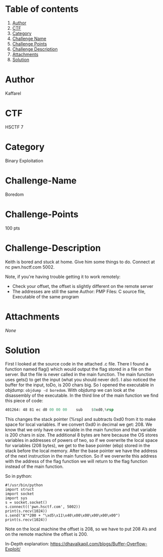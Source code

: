 # Table of contents
1. [Author](#Author)
2. [CTF](#CTF)
3. [Category](#Category)
4. [Challenge Name](#Challenge-Name)
5. [Challenge Points](#Challenge-Points)
6. [Challenge Description](#Challenge-Description)
7. [Attachments](#Attachments)
8. [Solution](#Solution)

# Author
Kaffarel

# CTF
HSCTF 7

# Category
Binary Exploitation

# Challenge-Name
Boredom

# Challenge-Points
100 pts

# Challenge-Description
Keith is bored and stuck at home. Give him some things to do.
Connect at nc pwn.hsctf.com 5002.

Note, if you're having trouble getting it to work remotely:
* Check your offset, the offset is slightly different on the remote server
* The addresses are still the same
Author: PMP
Files: C source file, Executable of the same program

# Attachments
_None_

# Solution
First I looked at the source code in the attached .c file.
There I found a function named flag() which would output the flag stored in a file on the server. But the file is never called in the main function.
The main function uses gets() to get the input (what you should never do!).
I also noticed the buffer for the input, toDo, is 200 chars big.
So I opened the executable in objdump: `objdump -d boredom`. With objdump we can look at the disassembly of the executable.
In the third line of the main function we find this piece of code:

``` asm
401264:	48 81 ec d0 00 00 00 	sub    $0xd0,%rsp
```
This changes the stack pointer (%rsp) and subtracts 0xd0 from it to make space for local variables.
If we convert 0xd0 in decimal we get: 208. We know that we only have one variable in the main function and that variable is 200 chars in size.
The additional 8 bytes are here because the OS stores variables in addresses of powers of two, so if we overwrite the local space for variables (208 bytes),
we get to the base pointer (ebp) stored in the stack before the local memory.
After the base pointer we have the address of the next instruction in the main function.
So if we overwrite this address with the address of the flag function we will return to the flag function instead of the main function.

So in python:

``` python3
#!/usr/bin/python
import struct
import socket
import sys
s = socket.socket()
s.connect(('pwn.hsctf.com', 5002))
print(s.recv(1024))
s.send("A"*200 + "\xd5\x11\x40\x00\x00\x00\x00\x00")
print(s.recv(1024))
```
Note on the local machine the offset is 208, so we have to put 208 A’s and on the remote machine the offset is 200.

In-Depth explanation:
https://dhavalkapil.com/blogs/Buffer-Overflow-Exploit/
